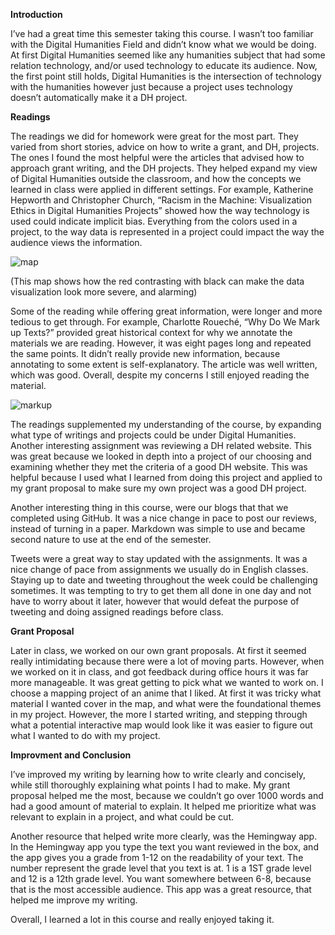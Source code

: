 **Introduction**


I’ve had a great time this semester taking this course. I wasn’t too familiar with the Digital Humanities Field and didn’t know what we would be doing. At first Digital Humanities seemed like any humanities subject that had some relation technology, and/or used technology to educate its audience. Now, the first point still holds, Digital Humanities is the intersection of technology with the humanities however just because a project uses technology doesn’t automatically make it a DH project. 

**Readings**


The readings we did for homework were great for the most part. They varied from short stories, advice on how to write a grant, and DH, projects. The ones I found the most helpful were the articles that advised how to approach grant writing, and the DH projects. They helped expand my view of Digital Humanities outside the classroom, and how the concepts we learned in class were applied in different settings. For example, Katherine Hepworth and Christopher Church, “Racism in the Machine: Visualization Ethics in Digital Humanities Projects” showed how the way technology is used could indicate implicit bias. Everything from the colors used in a project, to the way data is represented in a project could impact the way the audience views the information. 


![map](https://yashitaprasad.github.io/digitalhumanities/images/map.png)


(This map shows how the red contrasting with black can make the data visualization look more severe, and alarming)


Some of the reading while offering great information, were longer and more tedious to get through. For example, Charlotte Roueché, “Why Do We Mark up Texts?” provided great historical context for why we annotate the materials we are reading. However, it was eight pages long and repeated the same points. It didn’t really provide new information, because annotating to some extent is self-explanatory. The article was well written, which was good. Overall, despite my concerns I still enjoyed reading the material. 


![markup](https://yashitaprasad.github.io/digitalhumanities/images/markup.jpg)

The readings supplemented my understanding of the course, by expanding what type of writings and projects could be under Digital Humanities. Another interesting assignment was reviewing a DH related website. This was great because we looked in depth into a project of our choosing and examining whether they met the criteria of a good DH website. This was helpful because I used what I learned from doing this project and applied to my grant proposal to make sure my own project was a good DH project. 


Another interesting thing in this course, were our blogs that that we completed using GitHub. It was a nice change in pace to post our reviews, instead of turning in a paper. Markdown was simple to use and became second nature to use at the end of the semester. 


Tweets were a great way to stay updated with the assignments. It was a nice change of pace from assignments we usually do in English classes. Staying up to date and tweeting throughout the week could be challenging sometimes. It was tempting to try to get them all done in one day and not have to worry about it later, however that would defeat the purpose of tweeting and doing assigned readings before class. 

**Grant Proposal**


Later in class, we worked on our own grant proposals. At first it seemed really intimidating because there were a lot of moving parts. However, when we worked on it in class, and got feedback during office hours it was far more manageable. It was great getting to pick what we wanted to work on. I choose a mapping project of an anime that I liked. At first it was tricky what material I wanted cover in the map, and what were the foundational themes in my project. However, the more I started writing, and stepping through what a potential interactive map would look like it was easier to figure out what I wanted to do with my project. 


**Improvment and Conclusion**


I’ve improved my writing by learning how to write clearly and concisely, while still thoroughly explaining what points I had to make. My grant proposal helped me the most, because we couldn’t go over 1000 words and had a good amount of material to explain. It helped me prioritize what was relevant to explain in a project, and what could be cut. 


Another resource that helped write more clearly, was the Hemingway app. In the Hemingway app you type the text you want reviewed in the box, and the app gives you a grade from 1-12 on the readability of your text. The number represent the grade level that you text is at. 1 is a 1ST grade level and 12 is a 12th grade level. You want somewhere between 6-8, because that is the most accessible audience. This app was a great resource, that helped me improve my writing. 


Overall, I learned a lot in this course and really enjoyed taking it. 
